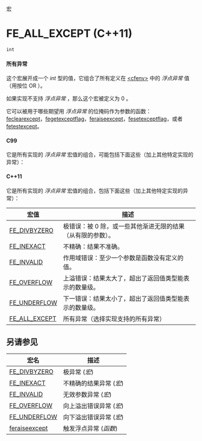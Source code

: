 宏

# FE_ALL_EXCEPT (C++11)

`int`

#### 所有异常

这个宏展开成一个 _int_ 型的值，它组合了所有定义在 [&lt;cfenv&gt;](../README.md) 中的 _浮点异常_ 值（用按位 OR  ）。

如果实现不支持 _浮点异常_ ，那么这个宏被定义为 0 。

它可以被用于哪些期望用 _浮点异常_ 的位掩码作为参数的函数：  
[feclearexcept](feclearexcept.md)，[fegetexceptflag](fegetexceptflag.md)，[feraiseexcept](feraiseexcept.md)，[fesetexceptflag](fesetexceptflag.md)，或者 [fetestexcept](fetestexcept.md)。


#### C99

它是所有实现的 _浮点异常_ 宏值的组合，可能包括下面这些（加上其他特定实现的异常）：

#### C++11

它是所有实现的 _浮点异常_ 宏值的组合，包括下面这些（加上其他特定实现的异常）：

宏值                              | 描述
--------------------------------- | --------------------------------------------------------------
[FE_DIVBYZERO](FE_DIVBYZERO.md)   | 极错误：被 0 除，或一些其他渐进无限的结果（从有限的参数）。
[FE_INEXACT](FE_INEXACT.md)       | 不精确：结果不准确。
[FE_INVALID](FE_INVALID.md)       | 作用域错误：至少一个参数是函数没有定义的值。
[FE_OVERFLOW](FE_OVERFLOW.md)     | 上溢错误：结果太大了，超出了返回值类型能表示的数量级。
[FE_UNDERFLOW](FE_UNDERFLOW.md)   | 下一错误：结果太小了，超出了返回值类型能表示的数量级。
[FE_ALL_EXCEPT](FE_ALL_EXCEPT.md) | 所有异常（选择实现支持的所有异常）


## 另请参见

宏名                              | 描述
--------------------------------- | -----------------------
[FE_DIVBYZERO](FE_DIVBYZERO.md)  | 极异常 (_宏_)
[FE_INEXACT](FE_INEXACT.md)      | 不精确的结果异常 (_宏_)
[FE_INVALID](FE_INVALID.md)      | 无效参数异常 (_宏_)
[FE_OVERFLOW](FE_OVERFLOW.md)    | 向上溢出错误异常 (_宏_)
[FE_UNDERFLOW](FE_UNDERFOW.md)   | 向下溢出错误异常 (_宏_)
[feraiseexcept](feraiseexcept.md) | 触发浮点异常 (_函数_)
